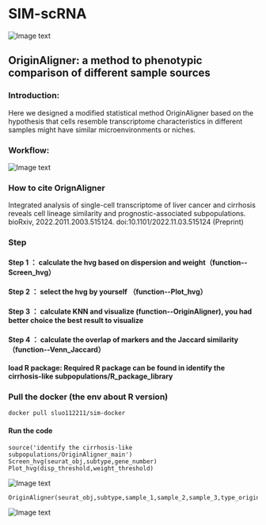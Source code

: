 # SIM-scRNA
![Image text](https://github.com/xmuhuanglab/SIM-scRNA/blob/main/images/figure1.png)
## OriginAligner: a method to phenotypic comparison of different sample sources
### Introduction:
Here we designed a modified statistical method OriginAligner based on the hypothesis that cells resemble transcriptome characteristics in different samples might 
have similar microenvironments or niches.
### Workflow:
![Image text](https://github.com/xmuhuanglab/SIM-scRNA/blob/main/images/the%20pipeline%20of%20OriginAligner.png)

### How to cite OrignAligner
Integrated analysis of single-cell transcriptome of liver cancer and cirrhosis reveals cell lineage similarity and prognostic-associated subpopulations. bioRxiv, 2022.2011.2003.515124. doi:10.1101/2022.11.03.515124 (Preprint)

### Step
#### Step 1 ： calculate the hvg based on dispersion and weight（function--Screen_hvg）
#### Step 2 ： select the hvg by yourself （function--Plot_hvg） 
#### Step 3 ： calculate KNN and visualize  (function--OriginAligner), you had better choice the best result to visualize
#### Step 4 ： calculate the overlap of markers and the Jaccard similarity（function--Venn_Jaccard）
#### load R package: Required R package can be found in identify the cirrhosis-like subpopulations/R_package_library

### Pull the docker (the env about R version)
```
docker pull sluo112211/sim-docker
```

#### Run the code
```
source('identify the cirrhosis-like subpopulations/OriginAligner_main')
Screen_hvg(seurat_obj,subtype,gene_number)
Plot_hvg(disp_threshold,weight_threshold)
```
![Image text](https://github.com/xmuhuanglab/SIM-scRNA/blob/main/images/example_hvg_screen.png)
```
OriginAligner(seurat_obj,subtype,sample_1,sample_2,sample_3,type_origin,bg.col,type_origin_1,type_origin_2,best_k)
```
![Image text](https://github.com/xmuhuanglab/SIM-scRNA/blob/main/images/SIM_example.png)


